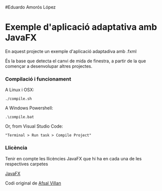 #Eduardo Amorós López

# Exemple d'aplicació adaptativa amb JavaFX #

En aquest projecte un exemple d'aplicació adaptadiva amb .fxml

És la base que detecta el canvi de mida de finestra, a partir de la que començar a desenvolupar altres projectes.

### Compilació i funcionament ###

A Linux i OSX:

```
./compile.sh
```

A Windows Powershell:

```
.\compile.bat
```

Or, from Visual Studio Code:

```
"Terminal > Run task > Compile Project"

```

### Llicència ###

Tenir en compte les llicències JavaFX que hi ha en cada una de les respectives carpetes

[JavaFX](https://openjdk.org/projects/openjfx/)

Codi original de [Afsal Villan](https://github.com/afsalashyana/JavaFX-Tutorial-Codes/tree/master/JavaFX%20Scene%20Transition)

